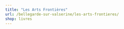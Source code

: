 ```yaml
---
title: "Les Arts Frontières"
url: /bellegarde-sur-valserine/les-arts-frontieres/
shop: livres
---
```

